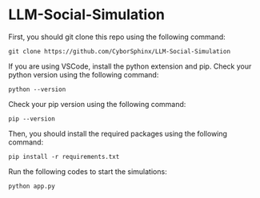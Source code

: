 # LLM-Social-Simulation
First, you should git clone this repo using the following command:
```
git clone https://github.com/CyborSphinx/LLM-Social-Simulation
```
If you are using VSCode, install the python extension and pip.
Check your python version using the following command:
```
python --version
```
Check your pip version using the following command:
```
pip --version
```

Then, you should install the required packages using the following command:
```
pip install -r requirements.txt
```

Run the following codes to start the simulations:
```
python app.py
```

